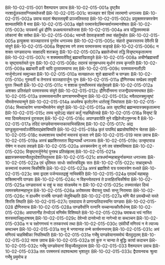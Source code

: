 BR-10-02-015-001	वैशम्पायन उवाच
BR-10-02-015-001a	दृष्ट्वैव नरशार्दूलस्तावग्निसमतेजसौ
BR-10-02-015-001c	सञ्जहार शरं दिव्यं त्वरमाणो धनञ्जयः
BR-10-02-015-002a	उवाच वदतां श्रेष्ठस्तावृषी प्राञ्जलिस्तदा
BR-10-02-015-002c	प्रयुक्तमस्त्रमस्त्रेण शाम्यतामिति वै मया
BR-10-02-015-003a	संहृते परमास्त्रेऽस्मिन्सर्वानस्मानशेषतः
BR-10-02-015-003c	पापकर्मा ध्रुवं द्रौणिः प्रधक्ष्यत्यस्त्रतेजसा
BR-10-02-015-004a	अत्र यद्धितमस्माकं लोकानां चैव सर्वथा
BR-10-02-015-004c	भवन्तौ देवसङ्काशौ तथा संहर्तुमर्हतः
BR-10-02-015-005a	इत्युक्त्वा सञ्जहारास्त्रं पुनरेव धनञ्जयः
BR-10-02-015-005c	संहारो दुष्करस्तस्य देवैरपि हि संयुगे
BR-10-02-015-006a	विसृष्टस्य रणे तस्य परमास्त्रस्य सङ्ग्रहे
BR-10-02-015-006c	न शक्तः पाण्डवादन्यः साक्षादपि शतक्रतुः
BR-10-02-015-007a	ब्रह्मतेजोभवं तद्धि विसृष्टमकृतात्मना
BR-10-02-015-007c	न शक्यमावर्तयितुं ब्रह्मचारिव्रतादृते
BR-10-02-015-008a	अचीर्णब्रह्मचर्यो यः सृष्ट्वावर्तयते पुनः
BR-10-02-015-008c	तदस्त्रं सानुबन्धस्य मूर्धानं तस्य कृन्तति
BR-10-02-015-009a	ब्रह्मचारी व्रती चापि दुरवापमवाप्य तत्
BR-10-02-015-009c	परमव्यसनार्तोऽपि नार्जुनोऽस्त्रं व्यमुञ्चत
BR-10-02-015-010a	सत्यव्रतधरः शूरो ब्रह्मचारी च पाण्डवः
BR-10-02-015-010c	गुरुवर्ती च तेनास्त्रं सञ्जहारार्जुनः पुनः
BR-10-02-015-011a	द्रौणिरप्यथ सम्प्रेक्ष्य तावृषी पुरतः स्थितौ
BR-10-02-015-011c	न शशाक पुनर्घोरमस्त्रं संहर्तुमाहवे
BR-10-02-015-012a	अशक्तः प्रतिसंहारे परमास्त्रस्य संयुगे
BR-10-02-015-012c	द्रौणिर्दीनमना राजन्द्वैपायनमभाषत
BR-10-02-015-013a	उत्तमव्यसनार्तेन प्राणत्राणमभीप्सुना
BR-10-02-015-013c	मयैतदस्त्रमुत्सृष्टं भीमसेनभयान्मुने
BR-10-02-015-014a	अधर्मश्च कृतोऽनेन धार्तराष्ट्रं जिघांसता
BR-10-02-015-014c	मिथ्याचारेण भगवन्भीमसेनेन संयुगे
BR-10-02-015-015a	अतः सृष्टमिदं ब्रह्मन्मयास्त्रमकृतात्मना
BR-10-02-015-015c	तस्य भूयोऽद्य संहारं कर्तुं नाहमिहोत्सहे
BR-10-02-015-016a	विसृष्टं हि मया दिव्यमेतदस्त्रं दुरासदम्
BR-10-02-015-016c	अपाण्डवायेति मुने वह्नितेजोऽनुमन्त्र्य वै
BR-10-02-015-017a	तदिदं पाण्डवेयानामन्तकायाभिसंहितम्
BR-10-02-015-017c	अद्य पाण्डुसुतान्सर्वाञ्जीविताद्भ्रंशयिष्यति
BR-10-02-015-018a	कृतं पापमिदं ब्रह्मन्रोषाविष्टेन चेतसा
BR-10-02-015-018c	वधमाशास्य पार्थानां मयास्त्रं सृजता रणे
BR-10-02-015-019	व्यास उवाच
BR-10-02-015-019a	अस्त्रं ब्रह्मशिरस्तात विद्वान्पार्थो धनञ्जयः
BR-10-02-015-019c	उत्सृष्टवान्न रोषेण न वधाय तवाहवे
BR-10-02-015-020a	अस्त्रमस्त्रेण तु रणे तव संशमयिष्यता
BR-10-02-015-020c	विसृष्टमर्जुनेनेदं पुनश्च प्रतिसंहृतम्
BR-10-02-015-021a	ब्रह्मास्त्रमप्यवाप्यैतदुपदेशात्पितुस्तव
BR-10-02-015-021c	क्षत्रधर्मान्महाबाहुर्नाकम्पत धनञ्जयः
BR-10-02-015-022a	एवं धृतिमतः साधोः सर्वास्त्रविदुषः सतः
BR-10-02-015-022c	सभ्रातृबन्धोः कस्मात्त्वं वधमस्य चिकीर्षसि
BR-10-02-015-023a	अस्त्रं ब्रह्मशिरो यत्र परमास्त्रेण वध्यते
BR-10-02-015-023c	समा द्वादश पर्जन्यस्तद्राष्ट्रं नाभिवर्षति
BR-10-02-015-024a	एतदर्थं महाबाहुः शक्तिमानपि पाण्डवः
BR-10-02-015-024c	न विहन्त्येतदस्त्रं ते प्रजाहितचिकीर्षया
BR-10-02-015-025a	पाण्डवास्त्वं च राष्ट्रं च सदा संरक्ष्यमेव नः
BR-10-02-015-025c	तस्मात्संहर दिव्यं त्वमस्त्रमेतन्महाभुज
BR-10-02-015-026a	अरोषस्तव चैवास्तु पार्थाः सन्तु निरामयाः
BR-10-02-015-026c	न ह्यधर्मेण राजर्षिः पाण्डवो जेतुमिच्छति
BR-10-02-015-027a	मणिं चैतं प्रयच्छैभ्यो यस्ते शिरसि तिष्ठति
BR-10-02-015-027c	एतदादाय ते प्राणान्प्रतिदास्यन्ति पाण्डवाः
BR-10-02-015-028	द्रौणिरुवाच
BR-10-02-015-028a	पाण्डवैर्यानि रत्नानि यच्चान्यत्कौरवैर्धनम्
BR-10-02-015-028c	अवाप्तानीह तेभ्योऽयं मणिर्मम विशिष्यते
BR-10-02-015-029a	यमाबध्य भयं नास्ति शस्त्रव्याधिक्षुधाश्रयम्
BR-10-02-015-029c	देवेभ्यो दानवेभ्यो वा नागेभ्यो वा कथञ्चन
BR-10-02-015-030a	न च रक्षोगणभयं न तस्करभयं तथा
BR-10-02-015-030c	एवंवीर्यो मणिरयं न मे त्याज्यः कथञ्चन
BR-10-02-015-031a	यत्तु मे भगवानाह तन्मे कार्यमनन्तरम्
BR-10-02-015-031c	अयं मणिरयं चाहमिषीका निपतिष्यति
BR-10-02-015-031e	गर्भेषु पाण्डवेयानाममोघं चैतदुद्यतम्
BR-10-02-015-032	व्यास उवाच
BR-10-02-015-032a	एवं कुरु न चान्या ते बुद्धिः कार्या कदाचन
BR-10-02-015-032c	गर्भेषु पाण्डवेयानां विसृज्यैतदुपारम
BR-10-02-015-033	वैशम्पायन उवाच
BR-10-02-015-033a	ततः परममस्त्रं तदश्वत्थामा भृशातुरः
BR-10-02-015-033c	द्वैपायनवचः श्रुत्वा गर्भेषु प्रमुमोच ह
